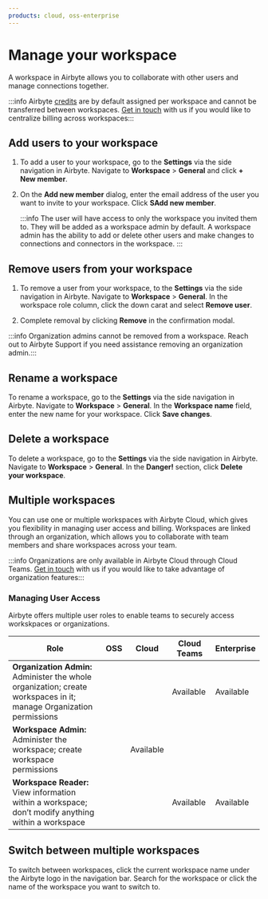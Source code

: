 ```yaml
---
products: cloud, oss-enterprise
---
```


# Manage your workspace

A workspace in Airbyte allows you to collaborate with other users and manage connections together. 

:::info
Airbyte [credits](https://airbyte.com/pricing) are by default assigned per workspace and cannot be transferred between workspaces. [Get in touch](https://airbyte.com/company/talk-to-sales) with us if you would like to centralize billing across workspaces:::

## Add users to your workspace

1. To add a user to your workspace, go to the **Settings** via the side navigation in Airbyte. Navigate to **Workspace** > **General** and click **+ New member**.

2. On the **Add new member** dialog, enter the email address of the user you want to invite to your workspace. Click **SAdd new member**.

    :::info
    The user will have access to only the workspace you invited them to. They will be added as a workspace admin by default. A workspace admin has the ability to add or delete other users and make changes to connections and connectors in the workspace. 
    :::

## Remove users from your workspace​

1. To remove a user from your workspace, to the **Settings** via the side navigation in Airbyte. Navigate to **Workspace** > **General**. In the workspace role column, click the down carat and select **Remove user**.

2. Complete removal by clicking **Remove** in the confirmation modal.

:::info
Organization admins cannot be removed from a workspace. Reach out to Airbyte Support if you need assistance removing an organization admin.:::

## Rename a workspace

To rename a workspace, go to the **Settings** via the side navigation in Airbyte. Navigate to **Workspace** > **General**. In the **Workspace name** field, enter the new name for your workspace. Click **Save changes**.

## Delete a workspace

To delete a workspace, go to the **Settings** via the side navigation in Airbyte. Navigate to **Workspace** > **General**. In the **Danger!** section, click **Delete your workspace**.

## Multiple workspaces
 
You can use one or multiple workspaces with Airbyte Cloud, which gives you flexibility in managing user access and billing. Workspaces are linked through an organization, which allows you to collaborate with team members and share workspaces across your team.

:::info
Organizations are only available in Airbyte Cloud through Cloud Teams. [Get in touch](https://airbyte.com/company/talk-to-sales) with us if you would like to take advantage of organization features:::
 
### Managing User Access

Airbyte offers multiple user roles to enable teams to securely access workskpaces or organizations.

| Role | OSS | Cloud | Cloud Teams | Enterprise | 
|---|------|------|------|------|
|**Organization Admin:** Administer the whole organization; create workspaces in it; manage Organization permissions| | |Available|Available|
|**Workspace Admin:** Administer the workspace; create workspace permissions| |Available| | |
|**Workspace Reader:** View information within a workspace; don’t modify anything within a workspace| | |Available|Available|


## Switch between multiple workspaces

To switch between workspaces, click the current workspace name under the Airbyte logo in the navigation bar. Search for the workspace or click the name of the workspace you want to switch to.
